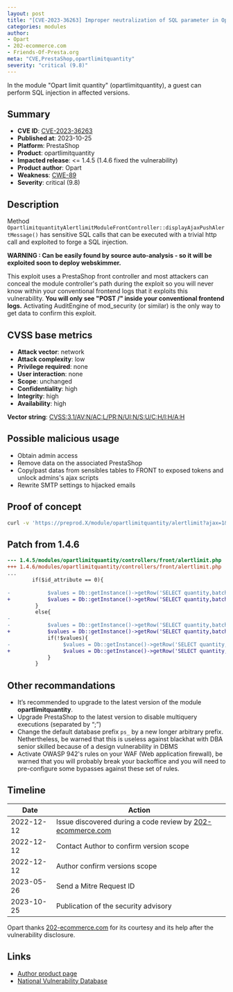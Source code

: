 ```yaml
---
layout: post
title: "[CVE-2023-36263] Improper neutralization of SQL parameter in Opart limit quantity for PrestaShop"
categories: modules
author:
- Opart
- 202-ecommerce.com
- Friends-Of-Presta.org
meta: "CVE,PrestaShop,opartlimitquantity"
severity: "critical (9.8)"
---
```


In the module "Opart limit quantity" (opartlimitquantity), a guest can perform SQL injection in affected versions.


## Summary

* **CVE ID**: [CVE-2023-36263](https://cve.mitre.org/cgi-bin/cvename.cgi?name=CVE-2023-36263)
* **Published at**: 2023-10-25
* **Platform**: PrestaShop
* **Product**: opartlimitquantity
* **Impacted release**: <= 1.4.5 (1.4.6 fixed the vulnerability)
* **Product author**: Opart
* **Weakness**: [CWE-89](https://cwe.mitre.org/data/definitions/89.html)
* **Severity**: critical (9.8)

## Description

Method `OpartlimitquantityAlertlimitModuleFrontController::displayAjaxPushAlertMessage()` has sensitive SQL calls that can be executed with a trivial http call and exploited to forge a SQL injection.

**WARNING : Can be easily found by source auto-analysis - so it will be exploited soon to deploy webskimmer.**

This exploit uses a PrestaShop front controller and most attackers can conceal the module controller's path during the exploit so you will never know within your conventional frontend logs that it exploits this vulnerability. **You will only see "POST /" inside your conventional frontend logs.** Activating AuditEngine of mod_security (or similar) is the only way to get data to confirm this exploit.


## CVSS base metrics

* **Attack vector**: network
* **Attack complexity**: low
* **Privilege required**: none
* **User interaction**: none
* **Scope**: unchanged
* **Confidentiality**: high
* **Integrity**: high
* **Availability**: high

**Vector string**: [CVSS:3.1/AV:N/AC:L/PR:N/UI:N/S:U/C:H/I:H/A:H](https://nvd.nist.gov/vuln-metrics/cvss/v3-calculator?vector=AV:N/AC:L/PR:N/UI:N/S:U/C:H/I:H/A:H)

## Possible malicious usage

* Obtain admin access
* Remove data on the associated PrestaShop
* Copy/past datas from sensibles tables to FRONT to exposed tokens and unlock admins's ajax scripts
* Rewrite SMTP settings to hijacked emails


## Proof of concept


```bash
curl -v 'https://preprod.X/module/opartlimitquantity/alertlimit?ajax=1&action=PushAlertMessage&productId=1;SELECT%20SLEEP(10)'
```

## Patch from 1.4.6

```diff
--- 1.4.5/modules/opartlimitquantity/controllers/front/alertlimit.php
+++ 1.4.6/modules/opartlimitquantity/controllers/front/alertlimit.php
...
        if($id_attribute == 0){
 
-            $values = Db::getInstance()->getRow('SELECT quantity,batch_type FROM '._DB_PREFIX_.'opartlimitquantity_product_batch WHERE id_product = '.$id_product);
+            $values = Db::getInstance()->getRow('SELECT quantity,batch_type FROM '._DB_PREFIX_.'opartlimitquantity_product_batch WHERE id_product = '.(int)$id_product);
         }
         else{
-
-            $values = Db::getInstance()->getRow('SELECT quantity,batch_type FROM '._DB_PREFIX_.'opartlimitquantity_product_attribute_batch WHERE id_product = '.$id_product.' AND id_product_attribute = '.$id_attribute);
+            $values = Db::getInstance()->getRow('SELECT quantity,batch_type FROM '._DB_PREFIX_.'opartlimitquantity_product_attribute_batch WHERE id_product = '.(int)$id_product.' AND id_product_attribute = '.(int)$id_attribute);
             if(!$values){
-                 $values = Db::getInstance()->getRow('SELECT quantity,batch_type FROM '._DB_PREFIX_.'opartlimitquantity_product_batch WHERE id_product = '.$id_product);
+                 $values = Db::getInstance()->getRow('SELECT quantity,batch_type FROM '._DB_PREFIX_.'opartlimitquantity_product_batch WHERE id_product = '.(int)$id_product);
             }
         }
```

## Other recommandations

* It’s recommended to upgrade to the latest version of the module **opartlimitquantity**.
* Upgrade PrestaShop to the latest version to disable multiquery executions (separated by “;”)
* Change the default database prefix `ps_` by a new longer arbitrary prefix. Nethertheless, be warned that this is useless against blackhat with DBA senior skilled because of a design vulnerability in DBMS
* Activate OWASP 942's rules on your WAF (Web application firewall), be warned that you will probably break your backoffice and you will need to pre-configure some bypasses against these set of rules.

## Timeline

| Date | Action |
|--|--|
| 2022-12-12 | Issue discovered during a code review by [202-ecommerce.com](https://www.202-ecommerce.com/) |
| 2022-12-12 | Contact Author to confirm version scope |
| 2022-12-12 | Author confirm versions scope |
| 2023-05-26 | Send a Mitre Request ID |
| 2023-10-25 | Publication of the security advisory |


Opart thanks [202-ecommerce.com](https://www.202-ecommerce.com/) for its courtesy and its help after the vulnerability disclosure.

## Links

* [Author product page](https://www.store-opart.fr/p/26-limit-quantity.html)
* [National Vulnerability Database](https://nvd.nist.gov/vuln/detail/CVE-2023-36263)
